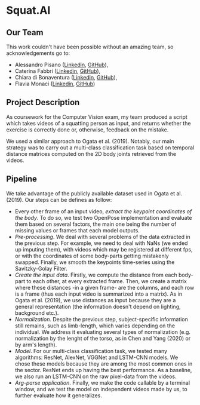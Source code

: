 # Squat.AI

## Our Team
This work couldn't have been possible without an amazing team, so acknowledgements go to: 
- Alessandro Pisano ([Linkedin](https://www.linkedin.com/in/alessandro-pisano-276048161/), [GitHub](https://github.com/alessandro-pisano)), 
- Caterina Fabbri ([Linkedin](https://www.linkedin.com/in/caterina-fabbri/), [GitHub](https://github.com/CaterinaFabbri)), 
- Chiara di Bonaventura ([Linkedin](https://www.linkedin.com/in/chiara-di-bonaventura/), [GitHub]()), 
- Flavia Monaci ([Linkedin](https://www.linkedin.com/in/flavia-monaci-76503319a/), [GitHub]())

## Project Description
As coursework for the Computer Vision exam, my team produced a script which takes videos of a squatting person as input, and returns whether the exercise is correctly done or, otherwise, feedback on the mistake.

We used a similar approach to Ogata et al. (2019). Notably, our main strategy was to carry out a multi-class classification task based on temporal distance matrices computed on the 2D body joints retrieved from the videos.

## Pipeline
We take advantage of the publicly available dataset used in Ogata et al. (2019).
Our steps can be defines as follow:
- Every other frame of an input video, *extract the keypoint coordinates of the body*. To do so, we test two OpenPose implementation and evaluate them based on several factors, the main one being the number of missing values or frames that each model outputs.
- *Pre-processing*. We deal with several problems of the data extracted in the previous step. For example, we need to deal with NaNs (we ended up imputing them), with videos which may be registered at different fps, or with the coordinates of some body-parts getting mistakenly swapped. Finally, we smooth the keypoints time-series using the Savitzky-Golay Filter.
- *Create the input data*. Firstly, we compute the distance from each body-part to each other, at every extracted frame. Then, we create a matrix where these distances -in a given frame- are the columns, and each row is a frame (thus each input video is summarized into a matrix). As in Ogata et al. (2019), we use distances as input because they are a general representation (the information doesn't depend on lighting, background etc.).
- *Normalization*. Despite the previous step, subject-specific information still remains, such as limb-length, which varies depending on the individual. We address it evaluating several types of normalization (e.g. normalization by the lenght of the torso, as in Chen and Yang (2020) or by arm's length).
- *Model*. For our multi-class classification task, we  tested many algorithms: ResNet, AlexNet, VGGNet and LSTM-CNN models. We chose these models because they are among the most common ones in the sector. ResNet ends up having the best performance. As a baseline, we also run an LSTM-CNN on the raw pixel-data from the videos.
- *Arg-parse application*. Finally, we make the code callable by a terminal window, and we test the model on independent videos made by us, to further evaluate how it generalizes.

